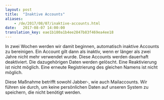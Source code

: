 ```yaml
---
layout: post
title:  "Inaktive Accounts"
aliases:
    - /de/2017/08/07/inaktive-accounts.html
date:   2017-08-07 14:00:00
translation_key: eae1b180a1b4ee2847b83f469ea4ee18
---
```


In zwei Wochen werden wir damit beginnen, automatisch inaktive Accounts zu bereinigen.
Ein Account gilt dann als inaktiv, wenn er länger als zwei Jahre nicht mehr verwendet wurde.
Diese Accounts werden dauerhaft deaktiviert. Die dazugehörigen Daten werden gelöscht. Eine Reaktivierung ist nicht möglich.
Eine erneute Registrierung des gleichen Namens ist nicht möglich.

Diese Maßnahme betrifft sowohl Jabber-, wie auch Mailaccounts.
Wir führen sie durch, um keine persönlichen Daten auf unseren System zu speichern, die nicht benötigt werden.

